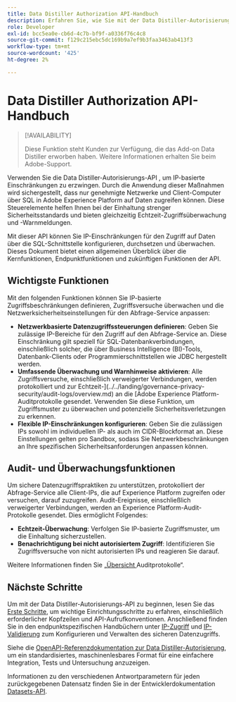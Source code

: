 ```yaml
---
title: Data Distiller Authorization API-Handbuch
description: Erfahren Sie, wie Sie mit der Data Distiller-Autorisierungs-API netzwerkbasierte IP-Einschränkungen für sichere Verbindungen über SQL erzwingen können. Verwenden Sie diese API, um die Datenzugriffssteuerung für Ihre Adobe Experience Platform-Daten zu verbessern.
role: Developer
exl-id: bcc5ea0e-cb6d-4c7b-bf9f-a0336f76c4c8
source-git-commit: f129c215ebc5dc169b9a7ef9b3faa3463ab413f3
workflow-type: tm+mt
source-wordcount: '425'
ht-degree: 2%

---
```


# Data Distiller Authorization API-Handbuch

>[!AVAILABILITY]
>
>Diese Funktion steht Kunden zur Verfügung, die das Add-on Data Distiller erworben haben. Weitere Informationen erhalten Sie beim Adobe-Support.

Verwenden Sie die Data Distiller-Autorisierungs-API , um IP-basierte Einschränkungen zu erzwingen. Durch die Anwendung dieser Maßnahmen wird sichergestellt, dass nur genehmigte Netzwerke und Client-Computer über SQL in Adobe Experience Platform auf Daten zugreifen können. Diese Steuerelemente helfen Ihnen bei der Einhaltung strenger Sicherheitsstandards und bieten gleichzeitig Echtzeit-Zugriffsüberwachung und -Warnmeldungen.

Mit dieser API können Sie IP-Einschränkungen für den Zugriff auf Daten über die SQL-Schnittstelle konfigurieren, durchsetzen und überwachen. Dieses Dokument bietet einen allgemeinen Überblick über die Kernfunktionen, Endpunktfunktionen und zukünftigen Funktionen der API.

## Wichtigste Funktionen

Mit den folgenden Funktionen können Sie IP-basierte Zugriffsbeschränkungen definieren, Zugriffsversuche überwachen und die Netzwerksicherheitseinstellungen für den Abfrage-Service anpassen:

- **Netzwerkbasierte Datenzugriffssteuerungen definieren**: Geben Sie zulässige IP-Bereiche für den Zugriff auf den Abfrage-Service an. Diese Einschränkung gilt speziell für SQL-Datenbankverbindungen, einschließlich solcher, die über Business Intelligence (BI)-Tools, Datenbank-Clients oder Programmierschnittstellen wie JDBC hergestellt werden.
- **Umfassende Überwachung und Warnhinweise aktivieren**: Alle Zugriffsversuche, einschließlich verweigerter Verbindungen, werden protokolliert und zur Echtzeit-](../../landing/governance-privacy-security/audit-logs/overview.md) an die [Adobe Experience Platform-Auditprotokolle gesendet. Verwenden Sie diese Funktion, um Zugriffsmuster zu überwachen und potenzielle Sicherheitsverletzungen zu erkennen.
- **Flexible IP-Einschränkungen konfigurieren**: Geben Sie die zulässigen IPs sowohl im individuellen IP- als auch im CIDR-Blockformat an. Diese Einstellungen gelten pro Sandbox, sodass Sie Netzwerkbeschränkungen an Ihre spezifischen Sicherheitsanforderungen anpassen können.

## Audit- und Überwachungsfunktionen

Um sichere Datenzugriffspraktiken zu unterstützen, protokolliert der Abfrage-Service alle Client-IPs, die auf Experience Platform zugreifen oder versuchen, darauf zuzugreifen. Audit-Ereignisse, einschließlich verweigerter Verbindungen, werden an Experience Platform-Audit-Protokolle gesendet. Dies ermöglicht Folgendes:

- **Echtzeit-Überwachung**: Verfolgen Sie IP-basierte Zugriffsmuster, um die Einhaltung sicherzustellen.
- **Benachrichtigung bei nicht autorisiertem Zugriff**: Identifizieren Sie Zugriffsversuche von nicht autorisierten IPs und reagieren Sie darauf.

Weitere Informationen finden Sie [ „Übersicht ](../../landing/governance-privacy-security/audit-logs/overview.md) Auditprotokolle“.

## Nächste Schritte

Um mit der Data Distiller-Autorisierungs-API zu beginnen, lesen Sie das [Erste Schritte](./getting-started.md), um wichtige Einrichtungsschritte zu erfahren, einschließlich erforderlicher Kopfzeilen und API-Aufrufkonventionen. Anschließend finden Sie in den endpunktspezifischen Handbüchern unter [IP-Zugriff](./ip-access.md) und [IP-Validierung](./validate.md) zum Konfigurieren und Verwalten des sicheren Datenzugriffs.

Siehe die [OpenAPI-Referenzdokumentation zur Data Distiller-Autorisierung](https://developer.adobe.com/experience-platform-apis/references/data-distiller-auth/), um ein standardisiertes, maschinenlesbares Format für eine einfachere Integration, Tests und Untersuchung anzuzeigen.

Informationen zu den verschiedenen Antwortparametern für jeden zurückgegebenen Datensatz finden Sie in der Entwicklerdokumentation [Datasets-API](https://developer.adobe.com/experience-platform-apis/references/catalog/#tag/Datasets/operation/listDatasets).
